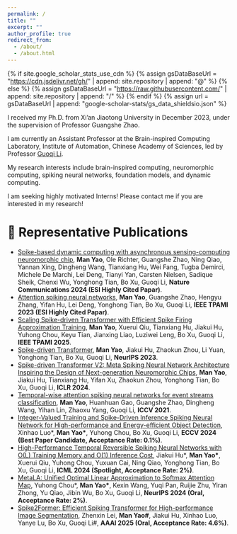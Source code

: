 ```yaml
---
permalink: /
title: ""
excerpt: ""
author_profile: true
redirect_from: 
  - /about/
  - /about.html
---
```


{% if site.google_scholar_stats_use_cdn %}
{% assign gsDataBaseUrl = "https://cdn.jsdelivr.net/gh/" | append: site.repository | append: "@" %}
{% else %}
{% assign gsDataBaseUrl = "https://raw.githubusercontent.com/" | append: site.repository | append: "/" %}
{% endif %}
{% assign url = gsDataBaseUrl | append: "google-scholar-stats/gs_data_shieldsio.json" %}

<span class='anchor' id='about-me'></span>

I received my Ph.D. from Xi’an Jiaotong University in December 2023, under the supervision of Professor Guangshe Zhao. 

I am currently an Assistant Professor at the Brain-inspired Computing Laboratory, Institute of Automation, Chinese Academy of Sciences, led by Professor [Guoqi Li](https://casialiguoqi.github.io/). 

My research interests include brain-inspired computing, neuromorphic computing, spiking neural networks, foundation models, and dynamic computing. 

I am seeking highly motivated Interns! Please contact me if you are interested in my research!


# 📝 Representative Publications 

- [Spike-based dynamic computing with asynchronous sensing-computing neuromorphic chip](https://www.nature.com/articles/s41467-024-47811-6), **Man Yao**, Ole Richter, Guangshe Zhao, Ning Qiao, Yannan Xing, Dingheng Wang, Tianxiang Hu, Wei Fang, Tugba Demirci, Michele De Marchi, Lei Deng, Tianyi Yan, Carsten Nielsen, Sadique Sheik, Chenxi Wu, Yonghong Tian, Bo Xu, Guoqi Li, **Nature Communications 2024 (ESI Highly Cited Papar)**.
- [Attention spiking neural networks](https://ieeexplore.ieee.org/document/10032591), **Man Yao**, Guangshe Zhao, Hengyu Zhang, Yifan Hu, Lei Deng, Yonghong Tian, Bo Xu, Guoqi Li, **IEEE TPAMI 2023 (ESI Highly Cited Papar)**.
- [Scaling Spike-driven Transformer with Efficient Spike Firing Approximation Training](https://ieeexplore.ieee.org/document/10848017), **Man Yao**, Xuerui Qiu, Tianxiang Hu, Jiakui Hu, Yuhong Chou, Keyu Tian, Jianxing Liao, Luziwei Leng, Bo Xu, Guoqi Li, **IEEE TPAMI 2025**.
- [Spike-driven Transformer](https://papers.neurips.cc/paper_files/paper/2023/file/ca0f5358dbadda74b3049711887e9ead-Paper-Conference.pdf), **Man Yao**, Jiakui Hu, Zhaokun Zhou, Li Yuan, Yonghong Tian, Bo Xu, Guoqi Li, **NeurIPS 2023**.
- [Spike-driven Transformer V2: Meta Spiking Neural Network Architecture Inspiring the Design of Next-generation Neuromorphic Chips](https://openreview.net/pdf?id=1SIBN5Xyw7), **Man Yao**, Jiakui Hu, Tianxiang Hu, Yifan Xu, Zhaokun Zhou, Yonghong Tian, Bo Xu, Guoqi Li, **ICLR 2024**.
- [Temporal-wise attention spiking neural networks for event streams classification](https://openaccess.thecvf.com/content/ICCV2021/papers/Yao_Temporal-Wise_Attention_Spiking_Neural_Networks_for_Event_Streams_Classification_ICCV_2021_paper.pdf), **Man Yao**, Huanhuan Gao, Guangshe Zhao, Dingheng Wang, Yihan Lin, Zhaoxu Yang, Guoqi Li, **ICCV 2021**.
- [Integer-Valued Training and Spike-Driven Inference Spiking Neural Network for High-performance and Energy-efficient Object Detection](https://link.springer.com/content/pdf/10.1007/978-3-031-73411-3_15.pdf?pdf=inline%20link), Xinhao Luo*, **Man Yao\***, Yuhong Chou, Bo Xu, Guoqi Li, **ECCV 2024 (Best Paper Candidate, Acceptance Rate: 0.1%)**.
- [High-Performance Temporal Reversible Spiking Neural Networks with O(L) Training Memory and O(1) Inference Cost](https://openreview.net/pdf?id=s4h6nyjM9H), Jiakui Hu*, **Man Yao\***, Xuerui Qiu, Yuhong Chou, Yuxuan Cai, Ning Qiao, Yonghong Tian, Bo Xu, Guoqi Li, **ICML 2024 (Spotlight, Acceptance Rate: 2%)**.
- [MetaLA: Unified Optimal Linear Approximation to Softmax Attention Map](https://proceedings.neurips.cc/paper_files/paper/2024/file/8329a45669017898bb0cc09d27f8d2bb-Paper-Conference.pdf), Yuhong Chou*, **Man Yao\***, Kexin Wang, Yuqi Pan, Ruijie Zhu, Yiran Zhong, Yu Qiao, Jibin Wu, Bo Xu, Guoqi Li, **NeurIPS 2024 (Oral, Acceptance Rate: 2%)**.
- [Spike2Former: Efficient Spiking Transformer for High-performance Image Segmentation](https://ojs.aaai.org/index.php/AAAI/article/view/32126), Zhenxin Lei, **Man Yao#**, Jiakui Hu, Xinhao Luo, Yanye Lu, Bo Xu, Guoqi Li#, **AAAI 2025 (Oral, Acceptance Rate: 4.6%)**.

